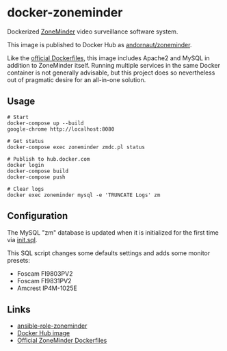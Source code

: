 # docker-zoneminder

Dockerized [ZoneMinder](https://github.com/ZoneMinder/ZoneMinder) video surveillance software system.

This image is published to Docker Hub as [andornaut/zoneminder](https://hub.docker.com/r/andornaut/zoneminder/).

Like the [official Dockerfiles](https://github.com/ZoneMinder/zmdockerfiles),
this image includes Apache2 and MySQL in addition to ZoneMinder itself.
Running multiple services in the same Docker container is not generally advisable, but this
project does so nevertheless out of pragmatic desire for an all-in-one solution.

## Usage

```
# Start
docker-compose up --build
google-chrome http://localhost:8080

# Get status
docker-compose exec zoneminder zmdc.pl status

# Publish to hub.docker.com
docker login
docker-compose build
docker-compose push

# Clear logs
docker exec zoneminder mysql -e 'TRUNCATE Logs' zm
```

## Configuration

The MySQL "zm" database is updated when it is initialized for the first time via [init.sql](./init.sql).

This SQL script changes some defaults settings and adds some monitor presets:

- Foscam FI9803PV2
- Foscam FI9831PV2
- Amcrest IP4M-1025E

## Links

- [ansible-role-zoneminder](https://github.com/andornaut/ansible-role-zoneminder)
- [Docker Hub image](https://hub.docker.com/r/andornaut/zoneminder/)
- [Official ZoneMinder Dockerfiles](https://github.com/ZoneMinder/zmdockerfiles)
